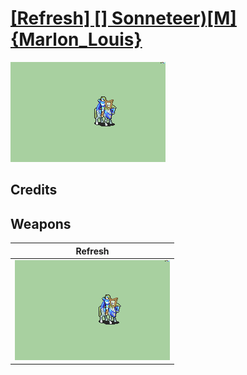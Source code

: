 # [\[Refresh\] \[\] Sonneteer\)\[M\]{Marlon_Louis}](./)

<img src="./8.%20Refresh/Refresh_000.png" alt="[Refresh] [] Sonneteer)[M]{Marlon_Louis} standing" />

## Credits



## Weapons


|Refresh |
|  :---: |
| <img alt="Refresh animation" src="./8.%20Refresh/Refresh.gif" /> |
